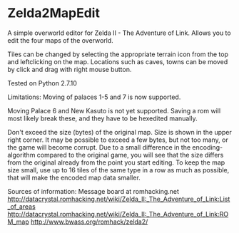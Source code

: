 # Zelda2MapEdit
A simple overworld editor for Zelda II - The Adventure of Link.
Allows you to edit the four maps of the overworld.

Tiles can be changed by selecting the appropriate terrain icon from the top and leftclicking on the map.
Locations such as caves, towns can be moved by click and drag with right mouse button.

Tested on Python 2.7.10

Limitations:
  Moving of palaces 1-5 and 7 is now supported.

  Moving Palace 6 and New Kasuto is not yet supported. Saving a rom will most likely break these, and they have to be hexedited manually.
  
  Don't exceed the size (bytes) of the original map. Size is shown in the upper right corner. It may be possible to exceed a few bytes, but not too many, or the game will become corrupt. Due to a small difference in the encoding-algorithm compared to the original game, you will see that the size differs from the original already from the point you start editing.
  To keep the map size small, use up to 16 tiles of the same type in a row as much as possible, that will make the encoded map data smaller.


Sources of information:
Message board at romhacking.net
http://datacrystal.romhacking.net/wiki/Zelda_II:_The_Adventure_of_Link:List_of_areas
http://datacrystal.romhacking.net/wiki/Zelda_II:_The_Adventure_of_Link:ROM_map
http://www.bwass.org/romhack/zelda2/
